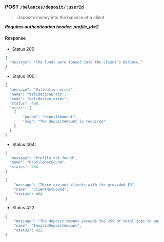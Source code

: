 ### POST `/balances/deposit/:userId`

>  Deposits money into the balance of a client

***Requires authentication header: profile_id=2***

#### Response

- Status 200:

```js
{
  "message": "The funds were loaded into the client`s Balance."
}
```

- Status 400:
```js
{
  "message": "Validation error",
  "name": "ValidationError",
  "code": "validation_error",
  "status": 400,
  "error": [
    {
        "param": "depositAmount",
        "msg": "The depositAmount is required"
    }
  ]
}
```

- Status 404:

```js
{
  "message": "Profile not found",
  "name": "ProfileNotFound",
  "status": 404
}
```

```js
{
    "message": "There are not clients with the provided ID",
    "name": "ClientNotFound",
    "status": 404
}
```

- Status 422:

```js
{
    "message": "The deposit amount exceeds the 25% of total jobs to pay",
    "name": "InvalidDepositAmount",
    "status": 422
}
```

